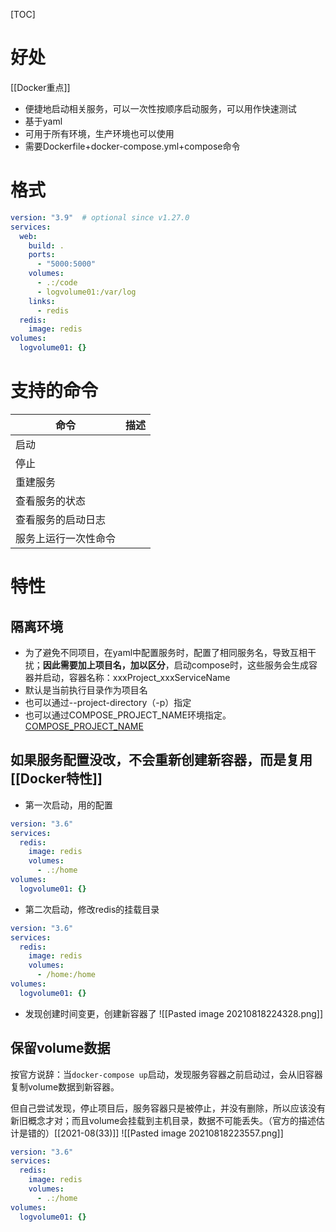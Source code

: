 [TOC]

# 好处
[[Docker重点]]
* 便捷地启动相关服务，可以一次性按顺序启动服务，可以用作快速测试
* 基于yaml
* 可用于所有环境，生产环境也可以使用
* 需要Dockerfile+docker-compose.yml+compose命令

# 格式
```yaml
version: "3.9"  # optional since v1.27.0
services:
  web:
    build: .
    ports:
      - "5000:5000"
    volumes:
      - .:/code
      - logvolume01:/var/log
    links:
      - redis
  redis:
    image: redis
volumes:
  logvolume01: {}
```

# 支持的命令
| 命令  | 描述  |
| --- | --- |
|  启动   |     |
|  停止   |     |
|  重建服务   |     |
|  查看服务的状态   |     |
|  查看服务的启动日志   |     |
|  服务上运行一次性命令   |     |


# 特性
## 隔离环境
* 为了避免不同项目，在yaml中配置服务时，配置了相同服务名，导致互相干扰；**因此需要加上项目名，加以区分**，启动compose时，这些服务会生成容器并启动，容器名称：xxxProject_xxxServiceName
* 默认是当前执行目录作为项目名
* 也可以通过--project-directory（-p）指定
* 也可以通过COMPOSE_PROJECT_NAME环境指定。[COMPOSE_PROJECT_NAME](https://docs.docker.com/compose/reference/envvars/#compose_project_name)

## 如果服务配置没改，不会重新创建新容器，而是复用[[Docker特性]]
* 第一次启动，用的配置
```yml
version: "3.6"
services:  
  redis:
    image: redis
    volumes:
      - .:/home
volumes:
  logvolume01: {}
```

* 第二次启动，修改redis的挂载目录
```yml
version: "3.6"
services:  
  redis:
    image: redis
    volumes:
      - /home:/home
volumes:
  logvolume01: {}
```

* 发现创建时间变更，创建新容器了
![[Pasted image 20210818224328.png]]

## 保留volume数据
按官方说辞：当`docker-compose up`启动，发现服务容器之前启动过，会从旧容器复制volume数据到新容器。

但自己尝试发现，停止项目后，服务容器只是被停止，并没有删除，所以应该没有新旧概念才对；而且volume会挂载到主机目录，数据不可能丢失。（官方的描述估计是错的）[[2021-08(33)]]
![[Pasted image 20210818223557.png]]
```yml
version: "3.6"
services:  
  redis:
    image: redis
    volumes:
      - .:/home
volumes:
  logvolume01: {}
```